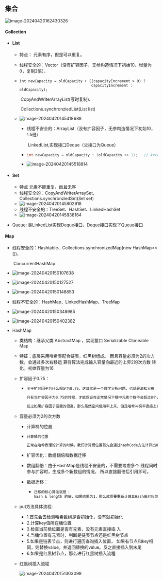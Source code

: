 ## **集合**

![image-20240420162430326](JAVA集合.assets/image-20240420162430326.png)

#### Collection

* ####  List

  * 特点： 元素有序，但是可以重复。

  * 线程安全的：Vector（没有扩容因子，无参构造情况下初始10，增量为0，复制2倍）、

  * ```
    int newCapacity = oldCapacity + ((capacityIncrement > 0) ?
                                     capacityIncrement : oldCapacity);
    ```

    ​                        CopyAndWriterArrayList(写时复制)、

    ​                        Collections.synchronziedList(List list)

  * ![image-20240420145418688](JAVA集合.assets/image-20240420145418688.png)
    * 线程不安全的：ArrayList（没有扩容因子，无参构造情况下初始10，1.5倍）
    
      ​                             LinkedList,实现接口Deque（父接口为Queue）
    
    * ```java
      int newCapacity = oldCapacity + (oldCapacity >> 1);   // ArrayList
      ```
    
    * ![image-20240420145518814](JAVA集合.assets/image-20240420145518814.png)

* #### Set

  * 特点 元素不能重复，⽽且⽆序
  * 线程安全的：CopyAndWriterArraySet、Collections.synchronziedSet(Set set)
  * ![image-20240420145802918](JAVA集合.assets/image-20240420145802918.png)
  * 线程不安全的：TreeSet、HashSet、LinkedHashSet
  * ![image-20240420145838164](JAVA集合.assets/image-20240420145838164.png)

* Queue: 类LinkedList实现Deque接口，Deque接口实现了Queue接口

#### Map

* 线程安全的：Hashtable、Collections.synchronizedMap(new HashMap<>())、

  ​                        ConcurrentHashMap

* ![image-20240420150107638](JAVA集合.assets/image-20240420150107638.png)

* ![image-20240420150127527](JAVA集合.assets/image-20240420150127527.png)

* ![image-20240420150148853](JAVA集合.assets/image-20240420150148853.png)

* 线程不安全的：HashMap、LinkedHashMap、TreeMap

* ![image-20240420150348985](JAVA集合.assets/image-20240420150348985.png)

* ![image-20240420150402382](JAVA集合.assets/image-20240420150402382.png)

* HashMap

  * 类结构：继承⽗类 AbstractMap ，实现接⼝ Serializable Cloneable Map

  * 特征：底层采⽤哈希表配合链表，红⿊树组成。 ⽽且容量必须为2的次⽅数，会通过多次右移运 算符算法完成输⼊容量向最近的上界2的次⽅数 转化。初始容量为16

  * 扩容因⼦0.75：

    * ```txt
      关于扩容因⼦为什么规定为0.75，这其实是⼀个数学分析问题，也就是泊松分布
      
      只有当扩容因⼦为0.75的时候，才能保证在正常情况下桶中元素个数不会超过8个，当然极端情况是会超过8个的，所以jdk8采⽤红⿊树进⾏了优化。扩容因⼦可以说是内存空间利⽤率和哈希冲突率之间的权衡，如果我们把扩容因⼦的值设置的很⼩，那么在哈希表中所含元素很少的时候，哈希表就会进⾏扩容，翻倍成原来的2倍⻓度，这样降低哈希冲突概率，但是内存空间使⽤率低了很多。
      
      反之如果扩容因⼦设置的很⾼，那么虽然空间使⽤率上来，但是哈希冲突率直接上升。所以太⾼太低是不⾏的，最后经过⼤量测试规定在了0.75
      
      ```

  * 容量必须为2的次⽅数

    * 计算桶的位置

    * ```txt
      计算桶的位置
      
      正常在哈希表理论计算的时候，我们计算桶位置⾸先会通过hashCode⽅法计算出Hash值，然后通过此Hash值与数组⻓度-1进⾏求摸运算，然后得到相应的桶位置。但是在HashMap中⾸先优化了求Hash值的⽅法，虽然还是会使⽤HashCode获取到哈希值，但是会通过Hash >>> 16（⽆符号右移）的⽅式，让⾼16位到达低16位，为什么这样做呢？主要是给我们下⼀步优化做铺垫，也就是关键的⽤&替换掉求摸运算，即hash & (length -1)；只有在哈希数组⻓度在2的次⽅数时，才能完全替换掉公式。那么为什么Hash >>> 16 是给Hash &(length - 1)做铺垫呢？ 因为如果换成&运算，那么⽐较的就是⼆进制码，当数组⻓度⽐较⼩的时候，⾼位16位均为0，低位才有变化。所以为了降低哈希冲突率，使⽤Hash >>> 16吧hash值的⾼位移动到低位
      ```

    * 扩容优化：数组翻倍和数据迁移

    * 数组翻倍：由于HashMap是线程不安全的，不需要考虑多个 线程同时参与扩容时，⽣成多个新数组的情况， 所以直接翻倍后引⽤即可。

    * 数据迁移：

      * ```txt
        迁移的核⼼算法就是：
        hash & length 的值，如果结果为1，那么就需要重新计算其Hash值对应位置，但是如果结果为0，那么其位置不⽤动即可。那么这个结果为什么可以做这个判断呢？这其实和length-1，length两个值的⼆进制码有关，我们举个例⼦，16的⼆进制码为10000，那么length-1也就是15的⼆进制码为1111，那么翻倍之后32的⼆进制码为100000，31的⼆进制码为11111，那么两者之间和Hash进⾏&运算的差别就在于，Hash值第五位⼆进制码到底是1还是0，如果是0的话，那么和15，31的计算结果不变，如果为1的话，那就会改变结果。⽽hash & length 就可以知道Hash值的第5位到底是0还是1。
        ```

  * put⽅法具体流程:

    * 1.⾸先会去检测哈希数组是否初始化，没有就初始化 
    * 2.计算key值所在桶位置 
    * 3.检查当前桶位置是否有元素，没有元素直接插 ⼊
    * 4.当桶位置有元素时，判断是链表节点还是红⿊树节点 
    * 5.如果是链表节点，则进⾏遍历查询插⼊位置， 如果有节点和key相同，则替换value，并返回替换的value。反之直接插⼊到末尾 
    * 6.如果是红⿊树节点，那么进行红⿊树插⼊流程

  * 红黑树插入流程

    ![image-20240420151303099](JAVA集合.assets/image-20240420151303099.png)